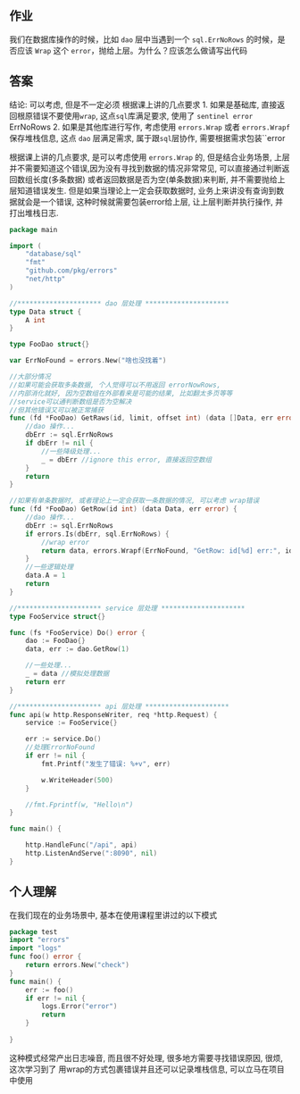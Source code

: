 
## 作业
我们在数据库操作的时候，比如 `dao` 层中当遇到一个 `sql.ErrNoRows` 的时候，是否应该 `Wrap` 这个 `error`，抛给上层。为什么？应该怎么做请写出代码


## 答案
结论: 可以考虑, 但是不一定必须
根据课上讲的几点要求
    1. 如果是基础库, 直接返回根原错误不要使用`wrap`, 这点`sql`库满足要求, 使用了 `sentinel error` ErrNoRows
    2. 如果是其他库进行写作, 考虑使用 `errors.Wrap` 或者 `errors.Wrapf` 保存堆栈信息, 这点 `dao` 层满足需求, 属于跟`sql`层协作, 需要根据需求包装``error
    
根据课上讲的几点要求, 是可以考虑使用 `errors.Wrap` 的, 但是结合业务场景, 上层并不需要知道这个错误,因为没有寻找到数据的情况非常常见, 
可以直接通过判断返回数组长度(多条数据) 或者返回数据是否为空(单条数据)来判断, 并不需要抛给上层知道错误发生. 但是如果当理论上一定会获取数据时, 
业务上来讲没有查询到数据就会是一个错误, 这种时候就需要包装error给上层, 让上层判断并执行操作, 并打出堆栈日志.


```go
package main

import (
	"database/sql"
	"fmt"
	"github.com/pkg/errors"
	"net/http"
)

//********************* dao 层处理 *********************
type Data struct {
	A int
}

type FooDao struct{}

var ErrNoFound = errors.New("啥也没找着")

//大部分情况
//如果可能会获取多条数据, 个人觉得可以不用返回 errorNowRows,
//内部消化就好, 因为空数组在外部看来是可能的结果, 比如翻太多页等等
//service可以通判断数组是否为空解决
//但其他错误又可以被正常捕获
func (fd *FooDao) GetRaws(id, limit, offset int) (data []Data, err error) {
	//dao 操作...
	dbErr := sql.ErrNoRows
	if dbErr != nil {
		//一些降级处理...
		_ = dbErr //ignore this error, 直接返回空数组
	}
	return
}

//如果有单条数据时, 或者理论上一定会获取一条数据的情况, 可以考虑 wrap错误
func (fd *FooDao) GetRow(id int) (data Data, err error) {
	//dao 操作...
	dbErr := sql.ErrNoRows
	if errors.Is(dbErr, sql.ErrNoRows) {
		//wrap error
		return data, errors.Wrapf(ErrNoFound, "GetRow: id[%d] err:", id)
	}
	//一些逻辑处理
	data.A = 1
	return
}

//********************* service 层处理 *********************
type FooService struct{}

func (fs *FooService) Do() error {
	dao := FooDao{}
	data, err := dao.GetRow(1)

	//一些处理...
	_ = data //模拟处理数据
	return err
}

//********************* api 层处理 *********************
func api(w http.ResponseWriter, req *http.Request) {
	service := FooService{}

	err := service.Do()
	//处理ErrorNoFound
	if err != nil {
		fmt.Printf("发生了错误: %+v", err)

		w.WriteHeader(500)
	}

	//fmt.Fprintf(w, "Hello\n")
}

func main() {

	http.HandleFunc("/api", api)
	http.ListenAndServe(":8090", nil)
}


```
    

## 个人理解
在我们现在的业务场景中, 基本在使用课程里讲过的以下模式
```go
package test 
import "errors"
import "logs"
func foo() error {
    return errors.New("check")
}
func main() {
    err := foo()
    if err != nil {
        logs.Error("error")
        return 
    }
    
}
```
这种模式经常产出日志噪音, 而且很不好处理, 很多地方需要寻找错误原因, 很烦, 这次学习到了 用wrap的方式包裹错误并且还可以记录堆栈信息, 可以立马在项目中使用


    